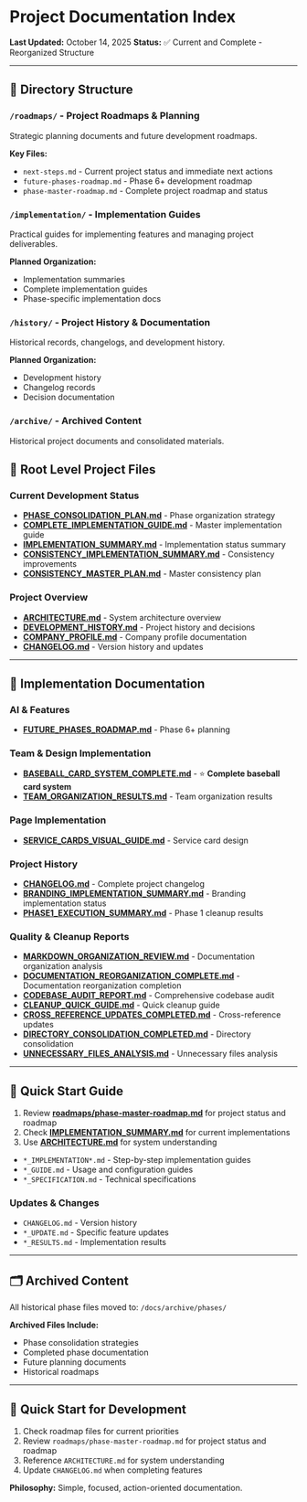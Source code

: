 # Project Documentation Index

**Last Updated:** October 14, 2025
**Status:** ✅ Current and Complete - Reorganized Structure

---

## 📂 Directory Structure

### `/roadmaps/` - Project Roadmaps & Planning

Strategic planning documents and future development roadmaps.

**Key Files:**

- `next-steps.md` - Current project status and immediate next actions
- `future-phases-roadmap.md` - Phase 6+ development roadmap
- `phase-master-roadmap.md` - Complete project roadmap and status

### `/implementation/` - Implementation Guides

Practical guides for implementing features and managing project deliverables.

**Planned Organization:**

- Implementation summaries
- Complete implementation guides
- Phase-specific implementation docs

### `/history/` - Project History & Documentation

Historical records, changelogs, and development history.

**Planned Organization:**

- Development history
- Changelog records
- Decision documentation

### `/archive/` - Archived Content

Historical project documents and consolidated materials.

## 🎯 Root Level Project Files

### Current Development Status

- **[PHASE_CONSOLIDATION_PLAN.md](./PHASE_CONSOLIDATION_PLAN.md)** - Phase organization
  strategy
- **[COMPLETE_IMPLEMENTATION_GUIDE.md](./COMPLETE_IMPLEMENTATION_GUIDE.md)** - Master
  implementation guide
- **[IMPLEMENTATION_SUMMARY.md](./IMPLEMENTATION_SUMMARY.md)** - Implementation status summary
- **[CONSISTENCY_IMPLEMENTATION_SUMMARY.md](./CONSISTENCY_IMPLEMENTATION_SUMMARY.md)** - Consistency improvements
- **[CONSISTENCY_MASTER_PLAN.md](./CONSISTENCY_MASTER_PLAN.md)** - Master consistency plan

### Project Overview

- **[ARCHITECTURE.md](./ARCHITECTURE.md)** - System architecture overview
- **[DEVELOPMENT_HISTORY.md](./DEVELOPMENT_HISTORY.md)** - Project history and decisions
- **[COMPANY_PROFILE.md](./COMPANY_PROFILE.md)** - Company profile documentation
- **[CHANGELOG.md](./CHANGELOG.md)** - Version history and updates

---

## 📁 Implementation Documentation

### AI & Features

- **[FUTURE_PHASES_ROADMAP.md](./roadmaps/future-phases-roadmap.md)** - Phase 6+ planning

### Team & Design Implementation

- **[BASEBALL_CARD_SYSTEM_COMPLETE.md](./BASEBALL_CARD_SYSTEM_COMPLETE.md)** -
  ⭐ **Complete baseball card system**
- **[TEAM_ORGANIZATION_RESULTS.md](./TEAM_ORGANIZATION_RESULTS.md)** - Team organization results

### Page Implementation

- **[SERVICE_CARDS_VISUAL_GUIDE.md](./SERVICE_CARDS_VISUAL_GUIDE.md)** - Service card design

### Project History

- **[CHANGELOG.md](./CHANGELOG.md)** - Complete project changelog
- **[BRANDING_IMPLEMENTATION_SUMMARY.md](./BRANDING_IMPLEMENTATION_SUMMARY.md)** - Branding implementation status
- **[PHASE1_EXECUTION_SUMMARY.md](./PHASE1_EXECUTION_SUMMARY.md)** - Phase 1 cleanup results

### Quality & Cleanup Reports

- **[MARKDOWN_ORGANIZATION_REVIEW.md](./MARKDOWN_ORGANIZATION_REVIEW.md)** - Documentation organization analysis
- **[DOCUMENTATION_REORGANIZATION_COMPLETE.md](./DOCUMENTATION_REORGANIZATION_COMPLETE.md)** - Documentation
  reorganization completion
- **[CODEBASE_AUDIT_REPORT.md](./CODEBASE_AUDIT_REPORT.md)** - Comprehensive codebase audit
- **[CLEANUP_QUICK_GUIDE.md](./CLEANUP_QUICK_GUIDE.md)** - Quick cleanup guide
- **[CROSS_REFERENCE_UPDATES_COMPLETED.md](./CROSS_REFERENCE_UPDATES_COMPLETED.md)** - Cross-reference updates
- **[DIRECTORY_CONSOLIDATION_COMPLETED.md](./DIRECTORY_CONSOLIDATION_COMPLETED.md)** - Directory consolidation
- **[UNNECESSARY_FILES_ANALYSIS.md](./UNNECESSARY_FILES_ANALYSIS.md)** - Unnecessary files analysis

---

## 🚀 Quick Start Guide

1. Review **[roadmaps/phase-master-roadmap.md](./roadmaps/phase-master-roadmap.md)** for project status and roadmap
2. Check **[IMPLEMENTATION_SUMMARY.md](./IMPLEMENTATION_SUMMARY.md)** for current implementations
3. Use **[ARCHITECTURE.md](./ARCHITECTURE.md)** for system understanding

- `*_IMPLEMENTATION*.md` - Step-by-step implementation guides
- `*_GUIDE.md` - Usage and configuration guides
- `*_SPECIFICATION.md` - Technical specifications

### Updates & Changes

- `CHANGELOG.md` - Version history
- `*_UPDATE.md` - Specific feature updates
- `*_RESULTS.md` - Implementation results

---

## 🗂️ Archived Content

All historical phase files moved to: `/docs/archive/phases/`

**Archived Files Include:**

- Phase consolidation strategies
- Completed phase documentation
- Future planning documents
- Historical roadmaps

---

## 🚀 Quick Start for Development

1. Check roadmap files for current priorities
2. Review `roadmaps/phase-master-roadmap.md` for project status and roadmap
3. Reference `ARCHITECTURE.md` for system understanding
4. Update `CHANGELOG.md` when completing features

**Philosophy:** Simple, focused, action-oriented documentation.
